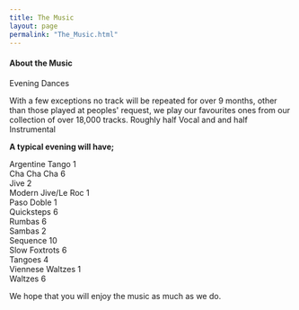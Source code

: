 ```yaml
---
title: The Music
layout: page
permalink: "The_Music.html"
---
```

<article class="grid_12 center-text">
<h4>About the Music</h4>
</article>


<article class="grid_6">
<div class="information-header">
Evening Dances
</div>
<p>With a few exceptions no track will be repeated for over 9 months, other than those played at peoples' request, we play our favourites ones from our collection of over 18,000 tracks. Roughly half Vocal and and half Instrumental</p>
</article>

  <article class="grid_6">
  <p>
  <strong>A typical evening will have; </strong>
</p>
 </article>
 
 <article class="grid_3">
  <p>Argentine Tango		1
<br/>Cha Cha Cha		6
<br/>Jive			2
<br/>Modern Jive/Le Roc	1
<br/>Paso Doble	1  
<br/>Quicksteps		6
<br/>Rumbas			6	
<br/>Sambas			2
<br/>Sequence			10
<br/>Slow Foxtrots		6
<br/>Tangoes			4
<br/>Viennese Waltzes		1
<br/>Waltzes			6
    </p>
  </article>
  <article class="grid_6">
<p>We hope that you will enjoy the music as much as we do.
</p>  
</article>

